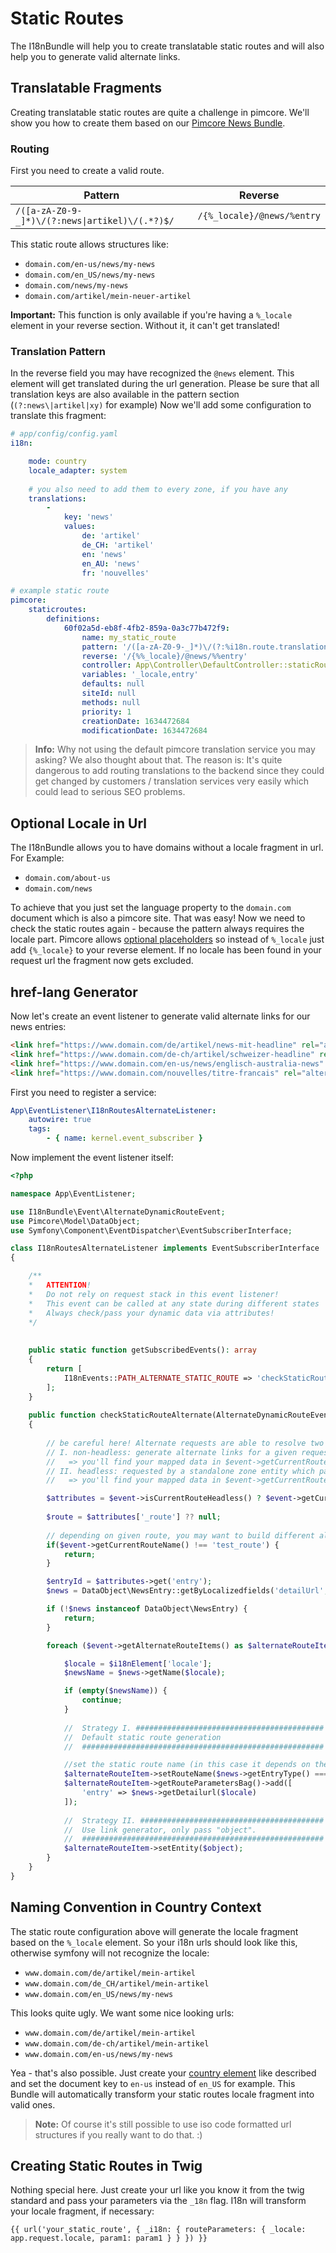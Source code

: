 # Static Routes
The I18nBundle will help you to create translatable static routes and will also help you to generate valid alternate links.

## Translatable Fragments
Creating translatable static routes are quite a challenge in pimcore. 
We'll show you how to create them based on our [Pimcore News Bundle](https://github.com/dachcom-digital/pimcore-news).

### Routing
First you need to create a valid route. 

| Pattern | Reverse |
|---------|-------------|
| `/([a-zA-Z0-9-_]*)\/(?:news\|artikel)\/(.*?)$/` | `/{%_locale}/@news/%entry` |

This static route allows structures like:

- `domain.com/en-us/news/my-news`
- `domain.com/en_US/news/my-news`
- `domain.com/news/my-news`
- `domain.com/artikel/mein-neuer-artikel`

**Important:** This function is only available if you're having a `%_locale` element in your reverse section. Without it, it can't get translated!

### Translation Pattern
In the reverse field you may have recognized the `@news` element. This element will get translated during the url generation.
Please be sure that all translation keys are also available in the pattern section (`(?:news\|artikel|xy)` for example)
Now we'll add some configuration to translate this fragment:

```yaml
# app/config/config.yaml
i18n:

    mode: country
    locale_adapter: system
    
    # you also need to add them to every zone, if you have any
    translations:
        -
            key: 'news'
            values:
                de: 'artikel'
                de_CH: 'artikel'
                en: 'news'
                en_AU: 'news'
                fr: 'nouvelles'

# example static route
pimcore:
    staticroutes:
        definitions:
            60f02a5d-eb8f-4fb2-859a-0a3c77b472f9:
                name: my_static_route
                pattern: '/([a-zA-Z0-9-_]*)\/(?:%i18n.route.translations.news%)\/(.*?)$/' ## returns (artikel|news|nouvelles)
                reverse: '/{%%_locale}/@news/%%entry'
                controller: App\Controller\DefaultController::staticRouteAction
                variables: '_locale,entry'
                defaults: null
                siteId: null
                methods: null
                priority: 1
                creationDate: 1634472684
                modificationDate: 1634472684
```

> **Info:** Why not using the default pimcore translation service you may asking? We also thought about that. 
> The reason is: It's quite dangerous to add routing translations to the backend since they could get changed by customers / translation services very easily which could lead to serious SEO problems.

## Optional Locale in Url
The I18nBundle allows you to have domains without a locale fragment in url. For Example:
- `domain.com/about-us`
- `domain.com/news`

To achieve that you just set the language property to the `domain.com` document which is also a pimcore site.
That was easy! Now we need to check the static routes again - because the pattern always requires the locale part.
Pimcore allows [optional placeholders](https://pimcore.com/docs/5.0.x/MVC/Routing_and_URLs/Custom_Routes.html#page_Building_URLs_based_on_Custom_Routes) so instead of `%_locale` just add `{%_locale}` to your reverse element.
If no locale has been found in your request url the fragment now gets excluded.

## href-lang Generator
Now let's create an event listener to generate valid alternate links for our news entries:

```html
<link href="https://www.domain.com/de/artikel/news-mit-headline" rel="alternate" hreflang="de" />
<link href="https://www.domain.com/de-ch/artikel/schweizer-headline" rel="alternate" hreflang="de-ch" />
<link href="https://www.domain.com/en-us/news/englisch-australia-news" rel="alternate" hreflang="en-au" />
<link href="https://www.domain.com/nouvelles/titre-francais" rel="alternate" hreflang="fr" />
```

First you need to register a service:
```yaml
App\EventListener\I18nRoutesAlternateListener:
    autowire: true
    tags:
        - { name: kernel.event_subscriber }
```

Now implement the event listener itself:
```php
<?php

namespace App\EventListener;

use I18nBundle\Event\AlternateDynamicRouteEvent;
use Pimcore\Model\DataObject;
use Symfony\Component\EventDispatcher\EventSubscriberInterface;

class I18nRoutesAlternateListener implements EventSubscriberInterface
{

    /**
    *   ATTENTION!
    *   Do not rely on request stack in this event listener!
    *   This event can be called at any state during different states
    *   Always check/pass your dynamic data via attributes! 
    */
    
    
    public static function getSubscribedEvents(): array
    {
        return [
            I18nEvents::PATH_ALTERNATE_STATIC_ROUTE => 'checkStaticRouteAlternate'
        ];
    }
        
    public function checkStaticRouteAlternate(AlternateDynamicRouteEvent $event): void
    {
    
        // be careful here! Alternate requests are able to resolve two states:
        // I. non-headless: generate alternate links for a given request (mostly the current one) which will pass the request attributes
        //   => you'll find your mapped data in $event->getCurrentRouteAttributes()
        // II. headless: requested by a standalone zone entity which passes will pass route parameters
        //   => you'll find your mapped data in $event->getCurrentRouteParameters()

        $attributes = $event->isCurrentRouteHeadless() ? $event->getCurrentRouteParameters() : $event->getCurrentRouteAttributes();
        
        $route = $attributes['_route'] ?? null;
    
        // depending on given route, you may want to build different alternate route items
        if($event->getCurrentRouteName() !== 'test_route') {
            return;
        }

        $entryId = $attributes->get('entry');
        $news = DataObject\NewsEntry::getByLocalizedfields('detailUrl', $entryId, $event->getCurrentLocale(), ['limit' => 1]);

        if (!$news instanceof DataObject\NewsEntry) {
            return;
        }

        foreach ($event->getAlternateRouteItems() as $alternateRouteItem) {

            $locale = $i18nElement['locale'];
            $newsName = $news->getName($locale);

            if (empty($newsName)) {
                continue;
            }
            
            //  Strategy I. ##########################################
            //  Default static route generation
            //  ######################################################

            //set the static route name (in this case it depends on the entry type.
            $alternateRouteItem->setRouteName($news->getEntryType() === 'news' ? 'news_detail' : 'blog_detail');
            $alternateRouteItem->getRouteParametersBag()->add([
                'entry' => $news->getDetailurl($locale)
            ]);
          
            //  Strategy II. #########################################
            //  Use link generator, only pass "object".
            //  ######################################################
            $alternateRouteItem->setEntity($object);
        }
    }
}
```

## Naming Convention in Country Context
The static route configuration above will generate the locale fragment based on the `%_locale` element. 
So your i18n urls should look like this, otherwise symfony will not recognize the locale:
- `www.domain.com/de/artikel/mein-artikel`
- `www.domain.com/de_CH/artikel/mein-artikel`
- `www.domain.com/en_US/news/my-news`

This looks quite ugly. We want some nice looking urls:
- `www.domain.com/de/artikel/mein-artikel`
- `www.domain.com/de-ch/artikel/mein-artikel`
- `www.domain.com/en-us/news/my-news`

Yea - that's also possible. Just create your [country element](27_Countries.md) like described and set the document key to `en-us` instead of `en_US` for example.
This Bundle will automatically transform your static routes locale fragment into valid ones.

> **Note:** Of course it's still possible to use iso code formatted url structures if you really want to do that. :)

## Creating Static Routes in Twig 
Nothing special here. Just create your url like you know it from the twig standard and pass your parameters via the `_18n` flag.
I18n will transform your locale fragment, if necessary:

```twig
{{ url('your_static_route', { _i18n: { routeParameters: { _locale: app.request.locale, param1: param1 } } }) }}
```